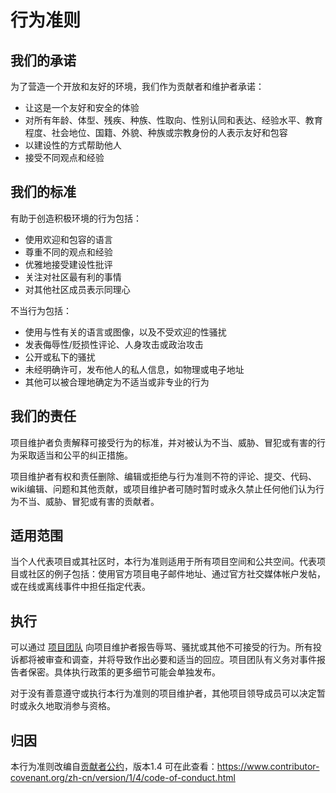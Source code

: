 # 行为准则

## 我们的承诺

为了营造一个开放和友好的环境，我们作为贡献者和维护者承诺：
- 让这是一个友好和安全的体验
- 对所有年龄、体型、残疾、种族、性取向、性别认同和表达、经验水平、教育程度、社会地位、国籍、外貌、种族或宗教身份的人表示友好和包容
- 以建设性的方式帮助他人
- 接受不同观点和经验

## 我们的标准

有助于创造积极环境的行为包括：

- 使用欢迎和包容的语言
- 尊重不同的观点和经验
- 优雅地接受建设性批评
- 关注对社区最有利的事情
- 对其他社区成员表示同理心

不当行为包括：

- 使用与性有关的语言或图像，以及不受欢迎的性骚扰
- 发表侮辱性/贬损性评论、人身攻击或政治攻击
- 公开或私下的骚扰
- 未经明确许可，发布他人的私人信息，如物理或电子地址
- 其他可以被合理地确定为不适当或非专业的行为

## 我们的责任

项目维护者负责解释可接受行为的标准，并对被认为不当、威胁、冒犯或有害的行为采取适当和公平的纠正措施。

项目维护者有权和责任删除、编辑或拒绝与行为准则不符的评论、提交、代码、wiki编辑、问题和其他贡献，或项目维护者可随时暂时或永久禁止任何他们认为行为不当、威胁、冒犯或有害的贡献者。

## 适用范围

当个人代表项目或其社区时，本行为准则适用于所有项目空间和公共空间。代表项目或社区的例子包括：使用官方项目电子邮件地址、通过官方社交媒体帐户发帖，或在线或离线事件中担任指定代表。

## 执行

可以通过 [项目团队](mailto:your-email@example.com) 向项目维护者报告辱骂、骚扰或其他不可接受的行为。所有投诉都将被审查和调查，并将导致作出必要和适当的回应。项目团队有义务对事件报告者保密。具体执行政策的更多细节可能会单独发布。

对于没有善意遵守或执行本行为准则的项目维护者，其他项目领导成员可以决定暂时或永久地取消参与资格。

## 归因

本行为准则改编自[贡献者公约][主页]，版本1.4
可在此查看：https://www.contributor-covenant.org/zh-cn/version/1/4/code-of-conduct.html

[主页]: https://www.contributor-covenant.org
[项目团队]: mailto:your-email@example.com